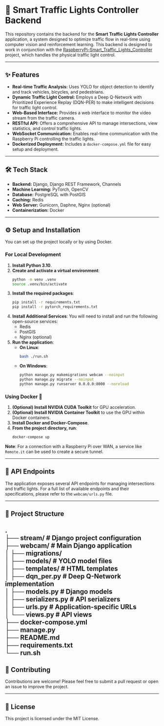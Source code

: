 # 🚦 Smart Traffic Lights Controller Backend

This repository contains the backend for the **Smart Traffic Lights Controller** application, a system designed to optimize traffic flow in real-time using computer vision and reinforcement learning. This backend is designed to work in conjunction with the [RaspberryPi-Smart_Traffic_Lights_Controller](https://github.com/Solo0101/RaspberryPi-Smart_Traffic_Lights_Controller) project, which handles the physical traffic light control.

---

## ✨ Features

-   **Real-time Traffic Analysis:** Uses YOLO for object detection to identify and track vehicles, bicycles, and pedestrians.
-   **Dynamic Traffic Light Control:** Employs a Deep Q-Network with Prioritized Experience Replay (DQN-PER) to make intelligent decisions for traffic light control.
-   **Web-Based Interface:** Provides a web interface to monitor the video stream from the traffic camera.
-   **RESTful API:** Offers a comprehensive API to manage intersections, view statistics, and control traffic lights.
-   **WebSocket Communication:** Enables real-time communication with the Raspberry Pi controlling the traffic lights.
-   **Dockerized Deployment:** Includes a `docker-compose.yml` file for easy setup and deployment.

---

## 🛠️ Tech Stack

-   **Backend:** Django, Django REST Framework, Channels
-   **Machine Learning:** PyTorch, OpenCV
-   **Database:** PostgreSQL with PostGIS
-   **Caching:** Redis
-   **Web Server:** Gunicorn, Daphne, Nginx (optional)
-   **Containerization:** Docker

---

## ⚙️ Setup and Installation

You can set up the project locally or by using Docker.

### For Local Development

1.  **Install Python 3.10**.
2.  **Create and activate a virtual environment**:
    ```bash
    python -m venv .venv
    source .venv/bin/activate
    ```
3.  **Install the required packages**:
    ```bash
    pip install -r requirements.txt
    pip install -r pytorch_requirements.txt
    ```
4.  **Install Additional Services**:
    You will need to install and run the following open-source services:
    -   Redis
    -   PostGIS
    -   Nginx (optional)
5.  **Run the application**:
    -   **On Linux**:
        ```bash
        bash ./run.sh
        ```
    -   **On Windows**:
        ```bash
        python manage.py makemigrations webcam --noinput
        python manage.py migrate --noinput
        python manage.py runserver 0.0.0.0:8000 --noreload
        ```

### Using Docker 🐳

1.  **(Optional) Install NVIDIA CUDA Toolkit** for GPU acceleration.
2.  **(Optional) Install NVIDIA Container Toolkit** to use the GPU within Docker containers.
3.  **Install Docker and Docker-Compose**.
4.  **From the project directory, run**:
    ```bash
    docker-compose up
    ```

**Note**: For a connection with a Raspberry Pi over WAN, a service like `Remote.it` can be used to create a secure tunnel.

---

## 📜 API Endpoints

The application exposes several API endpoints for managing intersections and traffic lights. For a full list of available endpoints and their specifications, please refer to the `webcam/urls.py` file.

---

## 📂 Project Structure

. <br>
├── stream/             # Django project configuration <br>
├── webcam/             # Main Django application <br>
│   ├── migrations/ <br>
│   ├── models/         # YOLO model files <br>
│   ├── templates/      # HTML templates <br>
│   ├── dqn_per.py      # Deep Q-Network implementation <br>
│   ├── models.py       # Django models <br>
│   ├── serializers.py  # API serializers <br>
│   ├── urls.py         # Application-specific URLs <br>
│   └── views.py        # API views <br>
├── docker-compose.yml <br>
├── manage.py <br>
├── README.md <br>
├── requirements.txt <br>
└── run.sh <br>
---

## 🤝 Contributing

Contributions are welcome! Please feel free to submit a pull request or open an issue to improve the project.

---

## 📄 License

This project is licensed under the MIT License.
